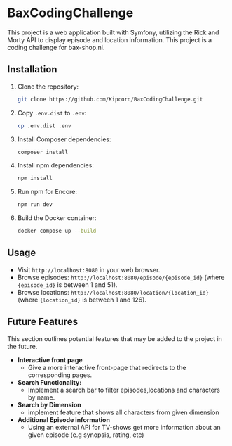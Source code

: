 # BaxCodingChallenge

This project is a web application built with Symfony, utilizing the Rick and Morty API to display episode and location information. This project is a coding challenge for bax-shop.nl.

## Installation

1.  Clone the repository:

    ```bash
    git clone https://github.com/Kipcorn/BaxCodingChallenge.git
    ```

2.  Copy `.env.dist` to `.env`:

    ```bash
    cp .env.dist .env
    ```

3.  Install Composer dependencies:

    ```bash
    composer install
    ```

4.  Install npm dependencies:

    ```bash
    npm install
    ```

5.  Run npm for Encore:

    ```bash
    npm run dev
    ```

6.  Build the Docker container:

    ```bash
    docker compose up --build
    ```

## Usage

* Visit `http://localhost:8080` in your web browser.
* Browse episodes: `http://localhost:8080/episode/{episode_id}` (where `{episode_id}` is between 1 and 51).
* Browse locations: `http://localhost:8080/location/{location_id}` (where `{location_id}` is between 1 and 126).

## Future Features

This section outlines potential features that may be added to the project in the future.

* **Interactive front page**
    * Give a more interactive front-page that redirects to the corresponding pages.
* **Search Functionality:**
    * Implement a search bar to filter episodes,locations and characters by name.
* **Search by Dimension**
    * implement feature that shows all characters from given dimension
* **Additional Episode information**
    * Using an external API for TV-shows get more information about an given episode (e.g synopsis, rating, etc)




